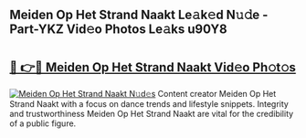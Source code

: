 ## Meiden Op Het Strand Naakt Le𝚊k𝚎d N𝚞𝚍e - Part-YKZ Vid𝚎o Photos Le𝚊ks u90Y8

# <h2><a href="http://fb62zmd.evod.top/?m=Meiden+Op+Het+Strand+Naakt">🔗 👉🔴 Meiden Op Het Strand Naakt Vid𝚎o Ph𝚘t𝚘s</a></h2>

[![Meiden Op Het Strand Naakt N𝚞d𝚎s](https://i.imgur.com/8V9OHl7.gif)](http://fb62zmd.evod.top/?m=Meiden+Op+Het+Strand+Naakt)
Content creator Meiden Op Het Strand Naakt with a focus on dance trends and lifestyle snippets. Integrity and trustworthiness Meiden Op Het Strand Naakt are vital for the credibility of a public figure. 
